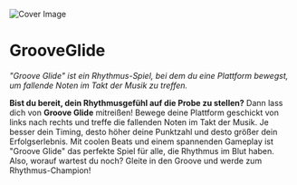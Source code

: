 ![Cover Image](https://repository-images.githubusercontent.com/604114394/e46212af-96d7-4ffe-a10b-da10ab3c5c12)

# GrooveGlide

*"Groove Glide" ist ein Rhythmus-Spiel, bei dem du eine Plattform bewegst, um fallende Noten im Takt der Musik zu treffen.*

**Bist du bereit, dein Rhythmusgefühl auf die Probe zu stellen?** Dann lass dich von **Groove Glide** mitreißen! Bewege deine Plattform geschickt von links nach rechts und treffe die fallenden Noten im Takt der Musik. Je besser dein Timing, desto höher deine Punktzahl und desto größer dein Erfolgserlebnis. Mit coolen Beats und einem spannenden Gameplay ist "Groove Glide" das perfekte Spiel für alle, die Rhythmus im Blut haben. Also, worauf wartest du noch? Gleite in den Groove und werde zum Rhythmus-Champion!
